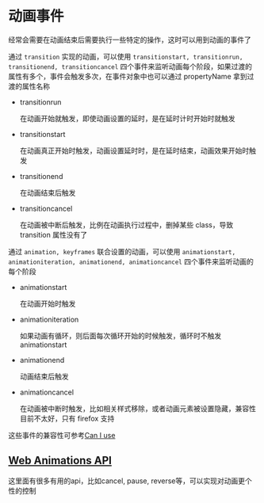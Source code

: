 # 动画事件

经常会需要在动画结束后需要执行一些特定的操作，这时可以用到动画的事件了

通过 `transition` 实现的动画，可以使用 `transitionstart, transitionrun, transitionend, transitioncancel` 四个事件来监听动画每个阶段，如果过渡的属性有多个，事件会触发多次，在事件对象中也可以通过 propertyName 拿到过渡的属性名称 

- transitionrun

  在动画开始就触发，即使动画设置的延时，是在延时计时开始时就触发

- transitionstart

  在动画真正开始时触发，动画设置延时时，是在延时结束，动画效果开始时触发

- transitionend

  在动画结束后触发

- transitioncancel

  在动画被中断后触发，比例在动画执行过程中，删掉某些 class，导致 transition 属性没有了



通过 `animation, keyframes` 联合设置的动画，可以使用 `animationstart, animationiteration, animationend, animationcancel` 四个事件来监听动画的每个阶段

- animationstart

  在动画开始时触发

- animationiteration

  如果动画有循环，则后面每次循环开始的时候触发，循环时不触发 animationstart

- animationend

  动画结束后触发

- animationcancel

  在动画被中断时触发，比如相关样式移除，或者动画元素被设置隐藏，兼容性目前不太好，只有 firefox 支持



这些事件的兼容性可参考[Can I use](https://www.caniuse.com/#home)

## [Web Animations API](https://developer.mozilla.org/en-US/docs/Web/API/Web_Animations_API) 

这里面有很多有用的api，比如cancel, pause, reverse等，可以实现对动画更个性的控制



